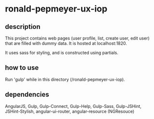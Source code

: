 # ronald-pepmeyer-ux-iop

## description

This project contains web pages (user profile, list, create user, edit user)
that are filled with dummy data. It is hosted at localhost:1820.

It uses sass for styling, and is constructed using partials.

## how to use

Run 'gulp' while in this directory (/ronald-pepmeyer-ux-iop).

## dependencies

AngularJS, Gulp, Gulp-Connect, Gulp-Help, Gulp-Sass, Gulp-JSHint, JSHint-Stylish,
angular-ui-router, angular-resource (NGResouce)
